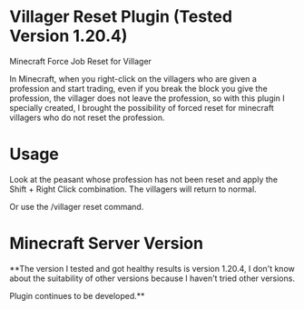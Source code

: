 # Villager Reset Plugin (Tested Version 1.20.4)
Minecraft Force Job Reset for Villager

In Minecraft, when you right-click on the villagers who are given a profession and start trading, even if you break the block you give the profession, the villager does not leave the profession, so with this plugin I specially created, I brought the possibility of forced reset for minecraft villagers who do not reset the profession.

# Usage
Look at the peasant whose profession has not been reset and apply the Shift + Right Click combination. The villagers will return to normal.

Or use the /villager reset command.

# Minecraft Server Version

**The version I tested and got healthy results is version 1.20.4, I don't know about the suitability of other versions because I haven't tried other versions.

Plugin continues to be developed.**
